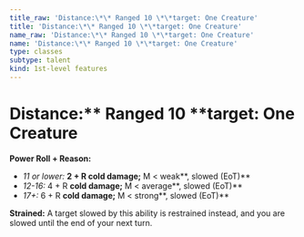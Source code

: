 ```yaml
---
title_raw: 'Distance:\*\* Ranged 10 \*\*target: One Creature'
title: 'Distance:\*\* Ranged 10 \*\*target: One Creature'
name_raw: 'Distance:\*\* Ranged 10 \*\*target: One Creature'
name: 'Distance:\*\* Ranged 10 \*\*target: One Creature'
type: classes
subtype: talent
kind: 1st-level features
---
```


# Distance:\*\* Ranged 10 \*\*target: One Creature

**Power Roll + Reason:**

- *11 or lower:* **2 + R cold damage;** M \< weak\*\*, slowed (EoT)\*\*
- *12-16:* 4 + R **cold damage;** M \< average\*\*, slowed (EoT)\*\*
- *17+:* 6 + R **cold damage;** M \< strong\*\*, slowed (EoT)\*\*

**Strained:** A target slowed by this ability is restrained instead, and you are slowed until the end of your next turn.
